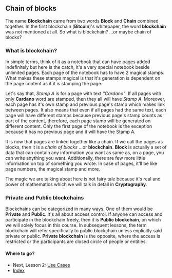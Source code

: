 ## **Chain of blocks**

The name **Blockchain** came from two words **Block** and **Chain** combined together. In the first blockchain (**Bitcoin**)'s whitepaper, the word **blockchain** was not mentioned at all. So what is blockchain? ...or maybe chain of blocks?

### What is blockchain?

In simple terms, think of it as a notebook that can have pages added indefinitely but here is the catch, it's a very special notebook beside unlimited pages. Each page of the notebook has to have 2 magical stamps. What makes these stamps magical is that it's generation is dependent on the page content as if it is stamping the page.

Let's say that, *Stamp A* is for a page with text *"Cardano"*. If all pages with only **Cardano** word are stamped, then they all will have *Stamp A*. Moreover, each page has it's own stamp and previous page's stamp which makes link between pages. It also means that even if all pages had the same text, each page will have different stamps because previous page's stamp counts as part of the content, therefore, each page stamp will be generated on different content. Only the first page of the notebook is the exception because it has no previous page and it will have the Stamp A.

It is now that pages are linked together like a chain. If we call the pages as blocks, then it is a *chain of blocks* ...or **blockchain**. **Block** is actually a set of data that can contain any information you want as same as, on a page, you can write anything you want. Additionally, there are few more little information on top of something you wrote. In case of pages, it'll be like page numbers, the magical stamp and more.

The magic we are talking about here is not fairy tale because it's real and power of mathematics which we will talk in detail in **Cryptography**.

### Private and Public blockchains

Blockchains can be categorized in many ways. One of them would be **Private** and **Public**. It's all about access control. If anyone can access and participate in the blockchain freely, then it is **Public blockchain**, on which we will solely focus in this course. In subsequent lessons, the term blockchain will refer specifically to public blockchain unless explicitly said private or public. **Private blockchain** is the opposite, where the access is restricted or the participants are closed circle of people or entities.

#### **Where to go?**

* Next, Lesson 2: [Use Cases](./2-use-cases.md)
* [Index](../README.md)
